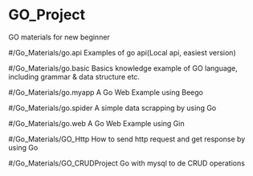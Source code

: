 # GO_Project
GO materials for new beginner

#/Go_Materials/go.api
Examples of go api(Local api, easiest version)

#/Go_Materials/go.basic
Basics knowledge example of GO language, including grammar & data structure etc.

#/Go_Materials/go.myapp
A Go Web Example using Beego 

#/Go_Materials/go.spider
A simple data scrapping by using Go

#/Go_Materials/go.web
A Go Web Example using Gin

#/Go_Materials/GO_Http
How to send http request and get response by using Go

#/Go_Materials/GO_CRUDProject
Go with mysql to de CRUD operations
